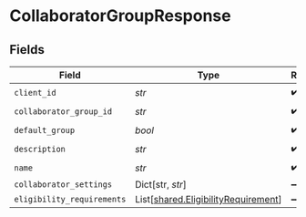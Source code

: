 # CollaboratorGroupResponse


## Fields

| Field                                                                                | Type                                                                                 | Required                                                                             | Description                                                                          |
| ------------------------------------------------------------------------------------ | ------------------------------------------------------------------------------------ | ------------------------------------------------------------------------------------ | ------------------------------------------------------------------------------------ |
| `client_id`                                                                          | *str*                                                                                | :heavy_check_mark:                                                                   | N/A                                                                                  |
| `collaborator_group_id`                                                              | *str*                                                                                | :heavy_check_mark:                                                                   | N/A                                                                                  |
| `default_group`                                                                      | *bool*                                                                               | :heavy_check_mark:                                                                   | N/A                                                                                  |
| `description`                                                                        | *str*                                                                                | :heavy_check_mark:                                                                   | N/A                                                                                  |
| `name`                                                                               | *str*                                                                                | :heavy_check_mark:                                                                   | N/A                                                                                  |
| `collaborator_settings`                                                              | Dict[str, *str*]                                                                     | :heavy_minus_sign:                                                                   | N/A                                                                                  |
| `eligibility_requirements`                                                           | List[[shared.EligibilityRequirement](../../models/shared/eligibilityrequirement.md)] | :heavy_minus_sign:                                                                   | N/A                                                                                  |